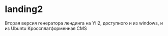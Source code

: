 # landing2
Вторая версия генератора лендинга на YII2, доступного и из windows, и из Ubuntu
Кроссплатформенная CMS

